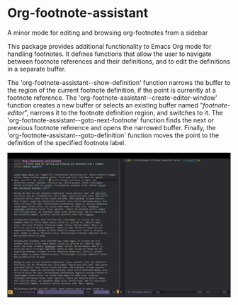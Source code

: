 # Org-footnote-assistant
A minor mode for editing and browsing org-footnotes from a sidebar


This package provides additional functionality to Emacs Org mode for handling
footnotes. It defines functions that allow the user to navigate between footnote
references and their definitions, and to edit the definitions in a separate
buffer.

The 'org-footnote-assistant--show-definition' function narrows the buffer to the
region of the current footnote definition, if the point is currently at a
footnote reference. The 'org-footnote-assistant--create-editor-window' function
creates a new buffer or selects an existing buffer named "*footnote-editor*",
narrows it to the footnote definition region, and switches to it. The
'org-footnote-assistant--goto-next-footnote' function finds the next or previous
footnote reference and opens the narrowed buffer. Finally, the
'org-footnote-assistant--goto-definition' function moves the point to the
definition of the specified footnote label.

![Org-footnote-assistant](./org-footnote-assistant.png)
